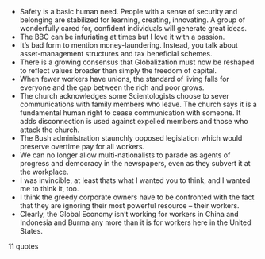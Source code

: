  - Safety is a basic human need. People with a sense of security and belonging are stabilized for learning, creating, innovating. A group of wonderfully cared for, confident individuals will generate great ideas.
 - The BBC can be infuriating at times but I love it with a passion.
 - It’s bad form to mention money-laundering. Instead, you talk about asset-management structures and tax beneficial schemes.
 - There is a growing consensus that Globalization must now be reshaped to reflect values broader than simply the freedom of capital.
 - When fewer workers have unions, the standard of living falls for everyone and the gap between the rich and poor grows.
 - The church acknowledges some Scientologists choose to sever communications with family members who leave. The church says it is a fundamental human right to cease communication with someone. It adds disconnection is used against expelled members and those who attack the church.
 - The Bush administration staunchly opposed legislation which would preserve overtime pay for all workers.
 - We can no longer allow multi-nationalists to parade as agents of progress and democracy in the newspapers, even as they subvert it at the workplace.
 - I was invincible, at least thats what I wanted you to think, and I wanted me to think it, too.
 - I think the greedy corporate owners have to be confronted with the fact that they are ignoring their most powerful resource – their workers.
 - Clearly, the Global Economy isn’t working for workers in China and Indonesia and Burma any more than it is for workers here in the United States.

11 quotes
